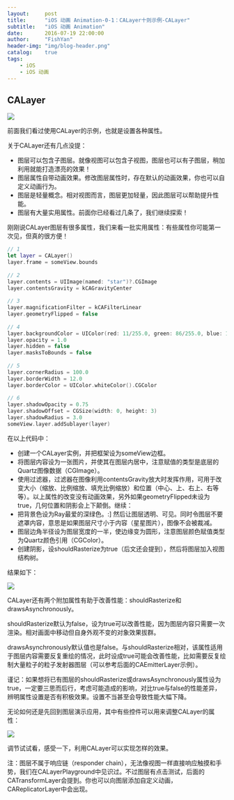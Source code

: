 ```yaml
---
layout:     post
title:      "iOS 动画 Animation-0-1：CALayer十则示例-CALayer"
subtitle:   "iOS 动画 Animation"
date:       2016-07-19 22:00:00
author:     "FishYan"
header-img: "img/blog-header.png" 
catalog:    true
tags:
    - iOS
    - iOS 动画
---
```



## CALayer

![](http://cc.cocimg.com/api/uploads/20150317/1426581092810468.png)

前面我们看过使用CALayer的示例，也就是设置各种属性。

关于CALayer还有几点没提：

- 图层可以包含子图层。就像视图可以包含子视图，图层也可以有子图层，稍加利用就能打造漂亮的效果！
- 图层属性自带动画效果。修改图层属性时，存在默认的动画效果，你也可以自定义动画行为。
- 图层是轻量概念。相对视图而言，图层更加轻量，因此图层可以帮助提升性能。
- 图层有大量实用属性。前面你已经看过几条了，我们继续探索！

刚刚说CALayer图层有很多属性，我们来看一批实用属性：有些属性你可能第一次见，但真的很方便！

```swift
// 1
let layer = CALayer()
layer.frame = someView.bounds
  
// 2
layer.contents = UIImage(named: "star")?.CGImage
layer.contentsGravity = kCAGravityCenter
  
// 3
layer.magnificationFilter = kCAFilterLinear
layer.geometryFlipped = false
  
// 4
layer.backgroundColor = UIColor(red: 11/255.0, green: 86/255.0, blue: 14/255.0, alpha: 1.0).CGColor
layer.opacity = 1.0
layer.hidden = false
layer.masksToBounds = false
  
// 5
layer.cornerRadius = 100.0
layer.borderWidth = 12.0
layer.borderColor = UIColor.whiteColor().CGColor
  
// 6
layer.shadowOpacity = 0.75
layer.shadowOffset = CGSize(width: 0, height: 3)
layer.shadowRadius = 3.0
someView.layer.addSublayer(layer)
```
在以上代码中：

- 创建一个CALayer实例，并把框架设为someView边框。
- 将图层内容设为一张图片，并使其在图层内居中，注意赋值的类型是底层的Quartz图像数据（CGImage）。
- 使用过滤器，过滤器在图像利用contentsGravity放大时发挥作用，可用于改变大小（缩放、比例缩放、填充比例缩放）和位置（中心、上、右上、右等等）。以上属性的改变没有动画效果，另外如果geometryFlipped未设为true，几何位置和阴影会上下颠倒。继续：
- 把背景色设为Ray最爱的深绿色。:] 然后让图层透明、可见。同时令图层不要遮罩内容，意思是如果图层尺寸小于内容（星星图片），图像不会被裁减。
- 图层边角半径设为图层宽度的一半，使边缘变为圆形，注意图层颜色赋值类型为Quartz颜色引用（CGColor）。
- 创建阴影，设shouldRasterize为true（后文还会提到），然后将图层加入视图结构树。

结果如下：

![](http://cc.cocimg.com/api/uploads/20150317/1426581062742150.png)

CALayer还有两个附加属性有助于改善性能：shouldRasterize和drawsAsynchronously。

shouldRasterize默认为false，设为true可以改善性能，因为图层内容只需要一次渲染。相对画面中移动但自身外观不变的对象效果拔群。

drawsAsynchronously默认值也是false。与shouldRasterize相对，该属性适用于图层内容需要反复重绘的情况，此时设成true可能会改善性能，比如需要反复绘制大量粒子的粒子发射器图层（可以参考后面的CAEmitterLayer示例）。

谨记：如果想将已有图层的shouldRasterize或drawsAsynchronously属性设为true，一定要三思而后行，考虑可能造成的影响，对比true与false的性能差异，辨明属性设置是否有积极效果。设置不当甚至会导致性能大幅下降。

无论如何还是先回到图层演示应用，其中有些控件可以用来调整CALayer的属性：

![](http://cc.cocimg.com/api/uploads/20150317/1426581163496440.png)

调节试试看，感受一下，利用CALayer可以实现怎样的效果。

注：图层不属于响应链（responder chain），无法像视图一样直接响应触摸和手势，我们在CALayerPlayground中见识过。不过图层有点击测试，后面的CATransformLayer会提到。你也可以向图层添加自定义动画，CAReplicatorLayer中会出现。

